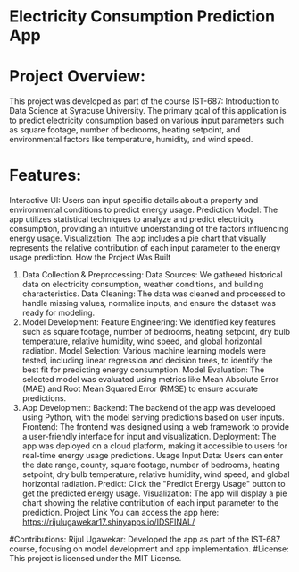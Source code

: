 # Electricity Consumption Prediction App

# Project Overview:
This project was developed as part of the course IST-687: Introduction to Data Science at Syracuse University. The primary goal of this application is to predict electricity consumption based on various input parameters such as square footage, number of bedrooms, heating setpoint, and environmental factors like temperature, humidity, and wind speed.

# Features:
Interactive UI: Users can input specific details about a property and environmental conditions to predict energy usage.
Prediction Model: The app utilizes statistical techniques to analyze and predict electricity consumption, providing an intuitive understanding of the factors influencing energy usage.
Visualization: The app includes a pie chart that visually represents the relative contribution of each input parameter to the energy usage prediction.
How the Project Was Built
1. Data Collection & Preprocessing:
Data Sources: We gathered historical data on electricity consumption, weather conditions, and building characteristics.
Data Cleaning: The data was cleaned and processed to handle missing values, normalize inputs, and ensure the dataset was ready for modeling.
2. Model Development:
Feature Engineering: We identified key features such as square footage, number of bedrooms, heating setpoint, dry bulb temperature, relative humidity, wind speed, and global horizontal radiation.
Model Selection: Various machine learning models were tested, including linear regression and decision trees, to identify the best fit for predicting energy consumption.
Model Evaluation: The selected model was evaluated using metrics like Mean Absolute Error (MAE) and Root Mean Squared Error (RMSE) to ensure accurate predictions.
3. App Development:
Backend: The backend of the app was developed using Python, with the model serving predictions based on user inputs.
Frontend: The frontend was designed using a web framework to provide a user-friendly interface for input and visualization.
Deployment: The app was deployed on a cloud platform, making it accessible to users for real-time energy usage predictions.
Usage
Input Data: Users can enter the date range, county, square footage, number of bedrooms, heating setpoint, dry bulb temperature, relative humidity, wind speed, and global horizontal radiation.
Predict: Click the "Predict Energy Usage" button to get the predicted energy usage.
Visualization: The app will display a pie chart showing the relative contribution of each input parameter to the prediction.
Project Link
You can access the app here: https://rijulugawekar17.shinyapps.io/IDSFINAL/

#Contributions:
Rijul Ugawekar: Developed the app as part of the IST-687 course, focusing on model development and app implementation.
#License:
This project is licensed under the MIT License.

